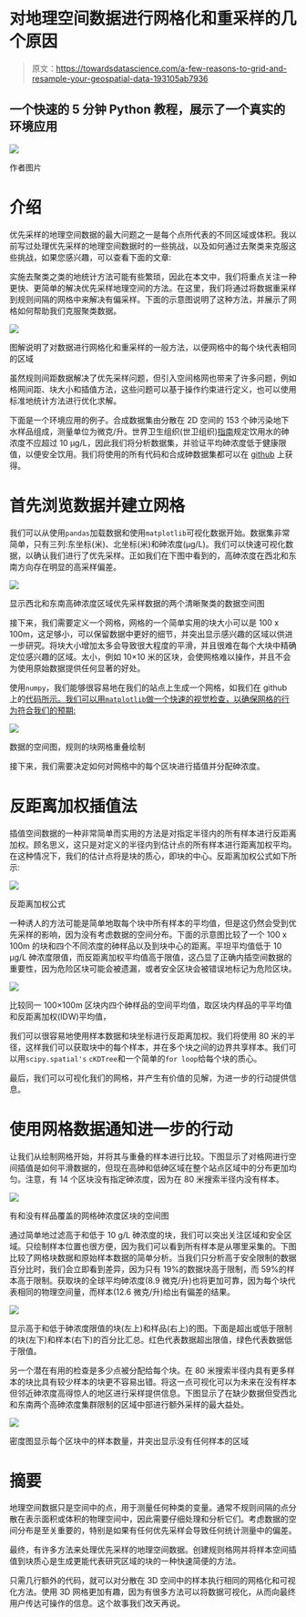 # 对地理空间数据进行网格化和重采样的几个原因

> 原文：<https://towardsdatascience.com/a-few-reasons-to-grid-and-resample-your-geospatial-data-193105ab7936>

## 一个快速的 5 分钟 Python 教程，展示了一个真实的环境应用

![](img/964d308e52cc25de0c456590ede0b842.png)

作者图片

# 介绍

优先采样的地理空间数据的最大问题之一是每个点所代表的不同区域或体积。我以前写过处理优先采样的地理空间数据时的一些挑战，以及如何通过去聚类来克服这些挑战，如果您感兴趣，可以查看下面的文章:

[](/why-data-scientists-should-decluster-their-geospatial-datasets-8425b0b2453f)  

实施去聚类之类的地统计方法可能有些繁琐，因此在本文中，我们将重点关注一种更快、更简单的解决优先采样地理空间的方法。在这里，我们将通过将数据重采样到规则间隔的网格中来解决有偏采样。下面的示意图说明了这种方法，并展示了网格如何帮助我们克服聚类数据。

![](img/964d308e52cc25de0c456590ede0b842.png)

图解说明了对数据进行网格化和重采样的一般方法，以便网格中的每个块代表相同的区域

虽然规则间距数据解决了优先采样问题，但引入空间格网也带来了许多问题，例如格网间距、块大小和插值方法，这些问题可以基于操作约束进行定义，也可以使用标准地统计方法进行优化求解。

下面是一个环境应用的例子。合成数据集由分散在 2D 空间的 153 个砷污染地下水样品组成，测量单位为微克/升。世界卫生组织(世卫组织)[指南](https://www.who.int/news-room/fact-sheets/detail/arsenic)规定饮用水的砷浓度不应超过 10 μg/L，因此我们将分析数据集，并验证平均砷浓度低于健康限值，以便安全饮用。我们将使用的所有代码和合成砷数据集都可以在 [github](https://github.com/13ff6/GridData) 上获得。

# 首先浏览数据并建立网格

我们可以从使用`pandas`加载数据和使用`matplotlib`可视化数据开始。数据集非常简单，只有三列:东坐标(米)、北坐标(米)和砷浓度(μg/L)。我们可以快速可视化数据，以确认我们进行了优先采样。正如我们在下图中看到的，高砷浓度在西北和东南方向存在明显的高采样偏差。

![](img/445bb3b74db907611be6c81601b18d10.png)

显示西北和东南高砷浓度区域优先采样数据的两个清晰聚类的数据空间图

接下来，我们需要定义一个网格，网格的一个简单实用的块大小可以是 100 x 100m，这足够小，可以保留数据中更好的细节，并突出显示感兴趣的区域以供进一步研究。将块大小增加太多会导致很大程度的平滑，并且很难在每个大块中精确定位感兴趣的区域。太小，例如 10×10 米的区块，会使网格难以操作，并且不会为使用原始数据提供任何显著的好处。

使用`numpy`，我们能够很容易地在我们的站点上生成一个网格，如我们在 github 上的[代码所示。我们可以用`matplotlib`做一个快速的视觉检查，以确保网格的行为符合我们的预期:](https://github.com/13ff6/GridData)

![](img/412849bbc6df11c18b0af70484a99405.png)

数据的空间图，规则的块网格重叠绘制

接下来，我们需要决定如何对网格中的每个区块进行插值并分配砷浓度。

# 反距离加权插值法

插值空间数据的一种非常简单而实用的方法是对指定半径内的所有样本进行反距离加权。顾名思义，这只是对定义的半径内到估计点的所有样本进行距离加权平均。在这种情况下，我们的估计点将是块的质心，即块的中心。反距离加权公式如下所示:

![](img/d5bc8bdbdbfd9e1cf6ed5c36b693f705.png)

反距离加权公式

一种诱人的方法可能是简单地取每个块中所有样本的平均值，但是这仍然会受到优先采样的影响，因为没有考虑数据的空间分布。下面的示意图比较了一个 100 x 100m 的块和四个不同浓度的砷样品以及到块中心的距离。平坦平均值低于 10 μg/L 砷浓度限值，而反距离加权平均值高于限值，这凸显了正确内插空间数据的重要性，因为危险区块可能会被遗漏，或者安全区块会被错误地标记为危险区块。

![](img/495269af4d487ea0b5e6b4c87c24155c.png)

比较同一 100×100m 区块内四个砷样品的空间平均值，取区块内样品的平平均值和反距离加权(IDW)平均值，

我们可以很容易地使用样本数据和块坐标进行反距离加权。我们将使用 80 米的半径，这样我们可以获取块中的每个样本，并在多个块之间的边界共享样本。我们可以用`scipy.spatial's` `cKDTree`和一个简单的`for loop`给每个块的质心。

最后，我们可以可视化我们的网格，并产生有价值的见解，为进一步的行动提供信息。

# 使用网格数据通知进一步的行动

让我们从绘制网格开始，并将其与重叠的样本进行比较。下图显示了对格网进行空间插值是如何平滑数据的，但现在高砷和低砷区域在整个站点区域中的分布更加均匀。注意，有 14 个区块没有指定砷浓度，因为在 80 米搜索半径内没有样本。

![](img/f9604ca095e6dec99c8bb0e775410242.png)

有和没有样品覆盖的网格砷浓度区块的空间图

通过简单地过滤高于和低于 10 g/L 砷浓度的块，我们可以突出关注区域和安全区域。只绘制样本位置也很方便，因为我们可以看到所有样本是从哪里采集的。下图比较了网格块数据和原始样本数据的简单分析。当我们只分析高于安全限制的数据百分比时，我们会立即看到差异，因为只有 19%的数据块高于限制，而 59%的样本高于限制。获取块的全球平均砷浓度(8.9 微克/升)也将更加可靠，因为每个块代表相同的物理空间量，而样本(12.6 微克/升)给出有偏差的结果。

![](img/db9d99a6ef7badf23838320fe9f6e2bc.png)

显示高于和低于砷浓度限值的块(左上)和样品(右上)的图。下面是超出或低于限制的块(左下)和样本(右下)的百分比汇总。红色代表数据超出限值，绿色代表数据低于限值。

另一个潜在有用的检查是多少点被分配给每个块。在 80 米搜索半径内具有更多样本的块比具有较少样本的块更不容易出错。将这一点可视化可以为未来在没有样本但邻近砷浓度高得惊人的地区进行采样提供信息。下图显示了在缺少数据但受西北和东南两个高砷浓度集群限制的区域中部进行额外采样的最大益处。

![](img/2fc0c56b450565e66d35e82ea8e9d35a.png)

密度图显示每个区块中的样本数量，并突出显示没有任何样本的区域

# 摘要

地理空间数据只是空间中的点，用于测量任何种类的变量。通常不规则间隔的点分散在表示面积或体积的物理空间中，因此需要仔细处理和分析它们。考虑数据的空间分布是至关重要的，特别是如果有任何优先采样会导致任何统计测量中的偏差。

最终，有许多方法来处理优先采样的地理空间数据。创建规则格网并将样本空间插值到块质心是生成更能代表研究区域的块的一种快速简便的方法。

只需几行额外的代码，就可以对分散在 3D 空间中的样本执行相同的网格化和可视化方法。使用 3D 网格更加有趣，因为有很多方法可以将数据可视化，从而向最终用户传达可操作的信息。这个故事我们改天再说。